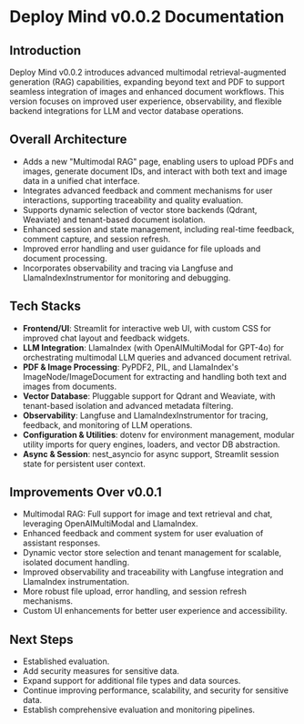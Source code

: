 # Deploy Mind v0.0.2 Documentation

## Introduction
Deploy Mind v0.0.2 introduces advanced multimodal retrieval-augmented generation (RAG) capabilities, expanding beyond text and PDF to support seamless integration of images and enhanced document workflows. This version focuses on improved user experience, observability, and flexible backend integrations for LLM and vector database operations.

## Overall Architecture
- Adds a new "Multimodal RAG" page, enabling users to upload PDFs and images, generate document IDs, and interact with both text and image data in a unified chat interface.
- Integrates advanced feedback and comment mechanisms for user interactions, supporting traceability and quality evaluation.
- Supports dynamic selection of vector store backends (Qdrant, Weaviate) and tenant-based document isolation.
- Enhanced session and state management, including real-time feedback, comment capture, and session refresh.
- Improved error handling and user guidance for file uploads and document processing.
- Incorporates observability and tracing via Langfuse and LlamaIndexInstrumentor for monitoring and debugging.

## Tech Stacks
- **Frontend/UI**: Streamlit for interactive web UI, with custom CSS for improved chat layout and feedback widgets.
- **LLM Integration**: LlamaIndex (with OpenAIMultiModal for GPT-4o) for orchestrating multimodal LLM queries and advanced document retrival.
- **PDF & Image Processing**: PyPDF2, PIL, and LlamaIndex's ImageNode/ImageDocument for extracting and handling both text and images from documents.
- **Vector Database**: Pluggable support for Qdrant and Weaviate, with tenant-based isolation and advanced metadata filtering.
- **Observability**: Langfuse and LlamaIndexInstrumentor for tracing, feedback, and monitoring of LLM operations.
- **Configuration & Utilities**: dotenv for environment management, modular utility imports for query engines, loaders, and vector DB abstraction.
- **Async & Session**: nest_asyncio for async support, Streamlit session state for persistent user context.

## Improvements Over v0.0.1
- Multimodal RAG: Full support for image and text retrieval and chat, leveraging OpenAIMultiModal and LlamaIndex.
- Enhanced feedback and comment system for user evaluation of assistant responses.
- Dynamic vector store selection and tenant management for scalable, isolated document handling.
- Improved observability and traceability with Langfuse integration and LlamaIndex instrumentation.
- More robust file upload, error handling, and session refresh mechanisms.
- Custom UI enhancements for better user experience and accessibility.

## Next Steps
- Established evaluation.
- Add security measures for sensitive data.
- Expand support for additional file types and data sources.
- Continue improving performance, scalability, and security for sensitive data.
- Establish comprehensive evaluation and monitoring pipelines.